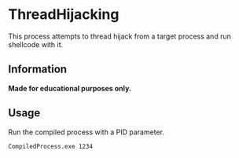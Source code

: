 # ThreadHijacking
This process attempts to thread hijack from a target process and run shellcode with it.

## Information
**Made for educational purposes only.**<br>

## Usage
Run the compiled process with a PID parameter.
```
CompiledProcess.exe 1234
```
